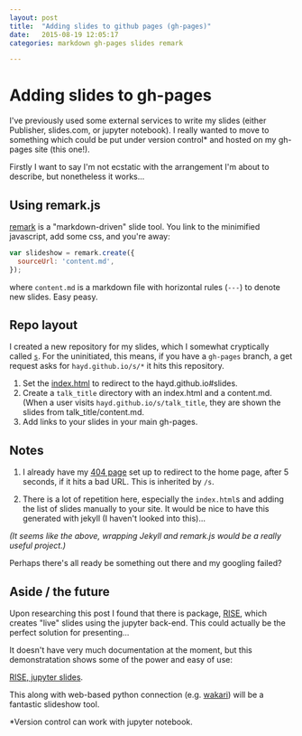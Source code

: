 ```yaml
---
layout: post
title:  "Adding slides to github pages (gh-pages)"
date:   2015-08-19 12:05:17
categories: markdown gh-pages slides remark

---
```


# Adding slides to gh-pages

I've previously used some external services to write my slides (either
Publisher, slides.com, or jupyter notebook). I really wanted to move to
something which could be put under version control\* and hosted on my
gh-pages site (this one!).

Firstly I want to say I'm not ecstatic with the arrangement I'm about to
describe, but nonetheless it works...

## Using remark.js

[remark](https://github.com/gnab/remark) is a "markdown-driven" slide tool.
You link to the minimified javascript, add some css, and you're away:

```js
var slideshow = remark.create({
  sourceUrl: 'content.md',
});
```
where `content.md` is a markdown file with horizontal rules (`---`) to denote
new slides. Easy peasy.

## Repo layout

I created a new repository for my slides, which I somewhat cryptically called
[`s`](https://github.com/hayd/s). For the uninitiated, this means, if you
have a `gh-pages` branch,  a get request asks for `hayd.github.io/s/*` it hits
this repository.

1. Set the [index.html](https://github.com/hayd/s/blob/gh-pages/index.html) to
   redirect to the hayd.github.io#slides.
2. Create a `talk_title` directory with an index.html and a content.md. (When
   a user visits `hayd.github.io/s/talk_title`, they are shown the slides
   from talk_title/content.md.
3. Add links to your slides in your main gh-pages.

## Notes

1. I already have my [404 page](http://hayd.github.io/404) set up to redirect to
   the home page, after 5 seconds, if it hits a bad URL.
   This is inherited by `/s`.

2. There is a lot of repetition here, especially the `index.html`s and adding
   the list of slides manually to your site. It would be nice to have this
   generated with jekyll (I haven't looked into this)...

*(It seems like the above, wrapping Jekyll and remark.js would be a
really useful project.)*

Perhaps there's all ready be something out there and my googling failed?

## Aside / the future

Upon researching this post I found that there is package,
[RISE](https://github.com/damianavila/RISE), which creates "live" slides using
the jupyter back-end. This could actually be the perfect solution for
presenting...

It doesn't have very much documentation at the moment, but this
demonstratation shows some of the power and easy of use:

[RISE, jupyter slides](https://camo.githubusercontent.com/6193fec30468242c8af2fa838eae55c02d6ff1a6/687474703a2f2f692e696d6775722e636f6d2f50657333556f332e676966).

This along with web-based python connection (e.g. [wakari](https://wakari.io/))
will be a fantastic slideshow tool.

\*Version control can work with jupyter notebook.

